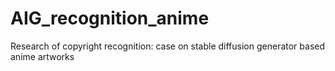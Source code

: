 # AIG_recognition_anime
Research of copyright recognition: case on stable diffusion generator based anime artworks
